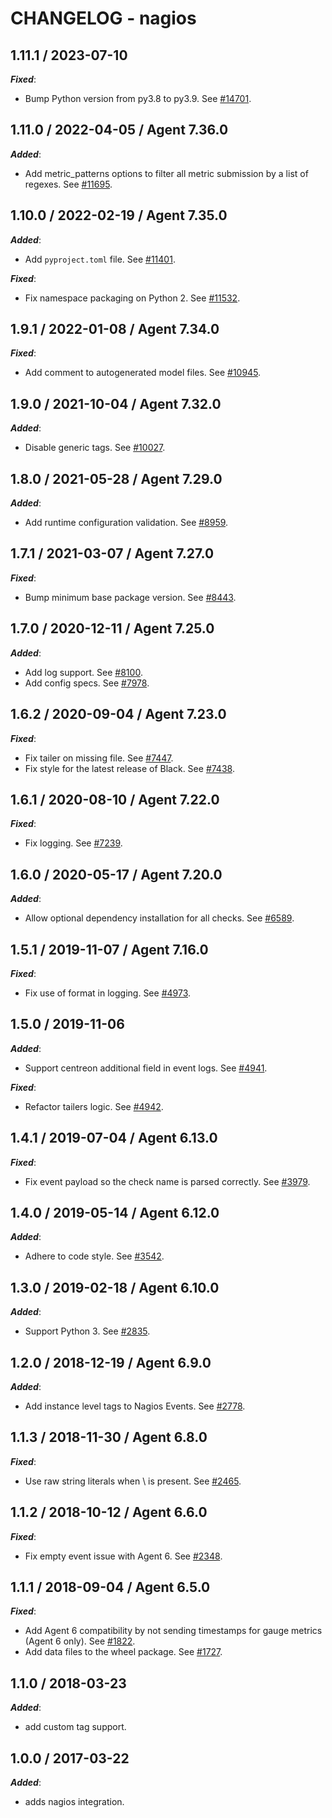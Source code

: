 # CHANGELOG - nagios

## 1.11.1 / 2023-07-10

***Fixed***:

* Bump Python version from py3.8 to py3.9. See [#14701](https://github.com/DataDog/integrations-core/pull/14701).

## 1.11.0 / 2022-04-05 / Agent 7.36.0

***Added***: 

* Add metric_patterns options to filter all metric submission by a list of regexes. See [#11695](https://github.com/DataDog/integrations-core/pull/11695).


## 1.10.0 / 2022-02-19 / Agent 7.35.0

***Added***: 

* Add `pyproject.toml` file. See [#11401](https://github.com/DataDog/integrations-core/pull/11401).

***Fixed***: 

* Fix namespace packaging on Python 2. See [#11532](https://github.com/DataDog/integrations-core/pull/11532).


## 1.9.1 / 2022-01-08 / Agent 7.34.0

***Fixed***: 

* Add comment to autogenerated model files. See [#10945](https://github.com/DataDog/integrations-core/pull/10945).


## 1.9.0 / 2021-10-04 / Agent 7.32.0

***Added***: 

* Disable generic tags. See [#10027](https://github.com/DataDog/integrations-core/pull/10027).


## 1.8.0 / 2021-05-28 / Agent 7.29.0

***Added***: 

* Add runtime configuration validation. See [#8959](https://github.com/DataDog/integrations-core/pull/8959).


## 1.7.1 / 2021-03-07 / Agent 7.27.0

***Fixed***: 

* Bump minimum base package version. See [#8443](https://github.com/DataDog/integrations-core/pull/8443).


## 1.7.0 / 2020-12-11 / Agent 7.25.0

***Added***: 

* Add log support. See [#8100](https://github.com/DataDog/integrations-core/pull/8100).
* Add config specs. See [#7978](https://github.com/DataDog/integrations-core/pull/7978).


## 1.6.2 / 2020-09-04 / Agent 7.23.0

***Fixed***: 

* Fix tailer on missing file. See [#7447](https://github.com/DataDog/integrations-core/pull/7447).
* Fix style for the latest release of Black. See [#7438](https://github.com/DataDog/integrations-core/pull/7438).


## 1.6.1 / 2020-08-10 / Agent 7.22.0

***Fixed***: 

* Fix logging. See [#7239](https://github.com/DataDog/integrations-core/pull/7239).


## 1.6.0 / 2020-05-17 / Agent 7.20.0

***Added***: 

* Allow optional dependency installation for all checks. See [#6589](https://github.com/DataDog/integrations-core/pull/6589).


## 1.5.1 / 2019-11-07 / Agent 7.16.0

***Fixed***: 

* Fix use of format in logging. See [#4973](https://github.com/DataDog/integrations-core/pull/4973).


## 1.5.0 / 2019-11-06

***Added***: 

* Support centreon additional field in event logs. See [#4941](https://github.com/DataDog/integrations-core/pull/4941).

***Fixed***: 

* Refactor tailers logic. See [#4942](https://github.com/DataDog/integrations-core/pull/4942).


## 1.4.1 / 2019-07-04 / Agent 6.13.0

***Fixed***: 

* Fix event payload so the check name is parsed correctly. See [#3979](https://github.com/DataDog/integrations-core/pull/3979).


## 1.4.0 / 2019-05-14 / Agent 6.12.0

***Added***: 

* Adhere to code style. See [#3542](https://github.com/DataDog/integrations-core/pull/3542).


## 1.3.0 / 2019-02-18 / Agent 6.10.0

***Added***: 

* Support Python 3. See [#2835](https://github.com/DataDog/integrations-core/pull/2835).


## 1.2.0 / 2018-12-19 / Agent 6.9.0

***Added***: 

* Add instance level tags to Nagios Events. See [#2778][1].


## 1.1.3 / 2018-11-30 / Agent 6.8.0

***Fixed***: 

* Use raw string literals when \ is present. See [#2465][2].


## 1.1.2 / 2018-10-12 / Agent 6.6.0

***Fixed***: 

* Fix empty event issue with Agent 6. See [#2348][3].


## 1.1.1 / 2018-09-04 / Agent 6.5.0

***Fixed***: 

* Add Agent 6 compatibility by not sending timestamps for gauge metrics (Agent 6 only). See [#1822][4].
* Add data files to the wheel package. See [#1727][5].


## 1.1.0 / 2018-03-23

***Added***: 

* add custom tag support.


## 1.0.0 / 2017-03-22

***Added***: 

* adds nagios integration.

[1]: https://github.com/DataDog/integrations-core/pull/2778
[2]: https://github.com/DataDog/integrations-core/pull/2465
[3]: https://github.com/DataDog/integrations-core/pull/2348
[4]: https://github.com/DataDog/integrations-core/pull/1822
[5]: https://github.com/DataDog/integrations-core/pull/1727
